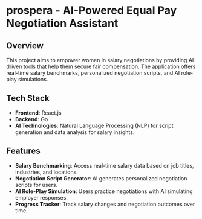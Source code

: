 # prospera - AI-Powered Equal Pay Negotiation Assistant

## Overview

This project aims to empower women in salary negotiations by providing AI-driven tools that help them secure fair compensation. The application offers real-time salary benchmarks, personalized negotiation scripts, and AI role-play simulations.

## Tech Stack

- **Frontend**: React.js
- **Backend**: Go
- **AI Technologies**: Natural Language Processing (NLP) for script generation and data analysis for salary insights.

## Features

- **Salary Benchmarking**: Access real-time salary data based on job titles, industries, and locations.
- **Negotiation Script Generator**: AI generates personalized negotiation scripts for users.
- **AI Role-Play Simulation**: Users practice negotiations with AI simulating employer responses.
- **Progress Tracker**: Track salary changes and negotiation outcomes over time.
